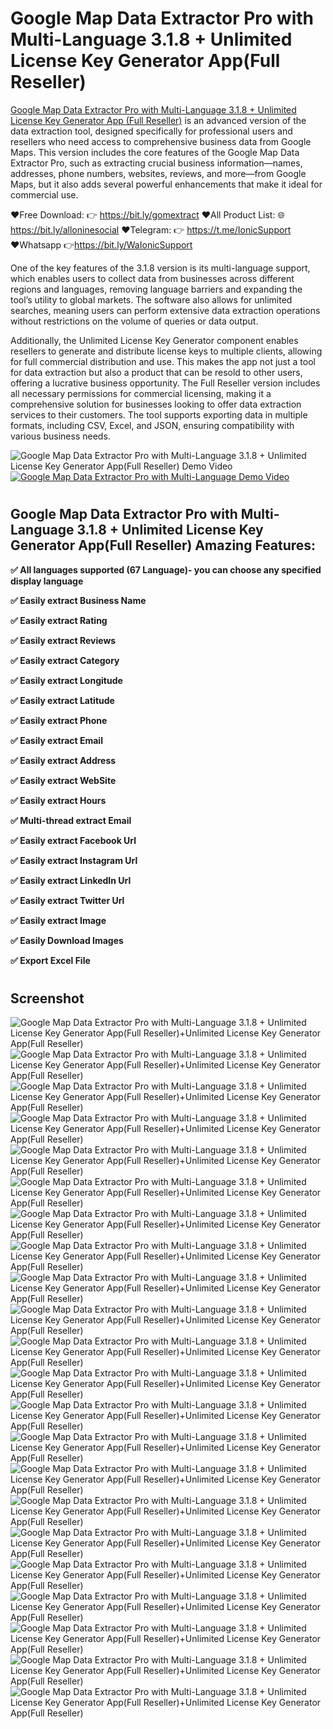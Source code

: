 # Google Map Data Extractor Pro with Multi-Language 3.1.8 + Unlimited License Key Generator App(Full Reseller)

[Google Map Data Extractor Pro with Multi-Language 3.1.8 + Unlimited License Key Generator App (Full Reseller)](https://bit.ly/gomextract) is an advanced version of the data extraction tool, designed specifically for professional users and resellers who need access to comprehensive business data from Google Maps. This version includes the core features of the Google Map Data Extractor Pro, such as extracting crucial business information—names, addresses, phone numbers, websites, reviews, and more—from Google Maps, but it also adds several powerful enhancements that make it ideal for commercial use.

❤️Free Download: 👉  https://bit.ly/gomextract
❤️All Product List: 🌐 https://bit.ly/alloninesocial
❤️Telegram:           👉 https://t.me/IonicSupport   
❤️Whatsapp          👉https://bit.ly/WaIonicSupport

One of the key features of the 3.1.8 version is its multi-language support, which enables users to collect data from businesses across different regions and languages, removing language barriers and expanding the tool’s utility to global markets. The software also allows for unlimited searches, meaning users can perform extensive data extraction operations without restrictions on the volume of queries or data output.

Additionally, the Unlimited License Key Generator component enables resellers to generate and distribute license keys to multiple clients, allowing for full commercial distribution and use. This makes the app not just a tool for data extraction but also a product that can be resold to other users, offering a lucrative business opportunity. The Full Reseller version includes all necessary permissions for commercial licensing, making it a comprehensive solution for businesses looking to offer data extraction services to their customers. The tool supports exporting data in multiple formats, including CSV, Excel, and JSON, ensuring compatibility with various business needs.

<img src="https://i.ibb.co/xzxBQWw/ytbdemo.png" alt="Google Map Data Extractor Pro with Multi-Language 3.1.8 + Unlimited License Key Generator App(Full Reseller) Demo Video" />
    <a href="https://youtu.be/zAHjtKI8_kc" rel="nofollow">
		 <img src="https://i.ibb.co/S0yZv2r/watchbtn.jpg" alt="Google Map Data Extractor Pro with Multi-Language Demo Video" />
  </a>
 

# <h2><strong>Google Map Data Extractor Pro with Multi-Language 3.1.8 + Unlimited License Key Generator App(Full Reseller) Amazing Features:</strong></h2>
**<p><strong>✅</strong> All languages supported <strong>(67 Language)</strong>- you can choose any specified display language</p>**
**<p><strong>✅ </strong> Easily extract  <strong>Business Name </strong> </p>**
**<p><strong>✅ </strong> Easily extract  <strong>Rating </strong> </p>**
**<p><strong>✅ </strong> Easily extract  <strong>Reviews </strong> </p>**
**<p><strong>✅ </strong> Easily extract  <strong>Category </strong> </p>**
**<p><strong>✅ </strong> Easily extract  <strong>Longitude </strong> </p>**
**<p><strong>✅</strong> Easily extract  <strong>Latitude </strong> </p>**
**<p><strong>✅ </strong> Easily extract  <strong>Phone </strong> </p>**
**<p><strong>✅ </strong> Easily extract  <strong>Email </strong> </p>**
**<p><strong>✅ </strong> Easily extract  <strong>Address </strong> </p>**
**<p><strong>✅ </strong> Easily extract  <strong>WebSite </strong> </p>**
**<p><strong>✅ </strong> Easily extract  <strong>Hours </strong> </p>**
**<p><strong>✅ </strong> Multi-thread extract  <strong>Email </strong> </p>**
**<p><strong>✅ </strong> Easily extract  <strong>Facebook Url </strong> </p>**
**<p><strong>✅ </strong> Easily extract  <strong>Instagram Url</strong> </p>**
**<p><strong>✅ </strong> Easily extract  <strong>LinkedIn Url</strong> </p>**
**<p><strong>✅ </strong> Easily extract  <strong>Twitter Url</strong> </p>**
**<p><strong>✅ </strong> Easily extract  <strong>Image </strong> </p>**
**<p><strong>✅ </strong> Easily Download  <strong>Images </strong> </p>**
**<p><strong>✅ </strong> <strong> Export Excel File</strong> </p>**

# <h2><strong>Screenshot</strong></h2>
<img src="https://i.ibb.co/t3YTtds/01.png" alt="Google Map Data Extractor Pro with Multi-Language 3.1.8 + Unlimited License Key Generator App(Full Reseller)+Unlimited License Key Generator App(Full Reseller)" />
<img src="https://i.ibb.co/CpLJD02/02.png" alt="Google Map Data Extractor Pro with Multi-Language 3.1.8 + Unlimited License Key Generator App(Full Reseller)+Unlimited License Key Generator App(Full Reseller)" />
<img src="https://i.ibb.co/KNxjnZ9/03.png" alt="Google Map Data Extractor Pro with Multi-Language 3.1.8 + Unlimited License Key Generator App(Full Reseller)+Unlimited License Key Generator App(Full Reseller)" />
<img src="https://i.ibb.co/k5GQ9B6/04.png" alt="Google Map Data Extractor Pro with Multi-Language 3.1.8 + Unlimited License Key Generator App(Full Reseller)+Unlimited License Key Generator App(Full Reseller)" />
<img src="https://i.ibb.co/njWY8Pw/05.png" alt="Google Map Data Extractor Pro with Multi-Language 3.1.8 + Unlimited License Key Generator App(Full Reseller)+Unlimited License Key Generator App(Full Reseller)" />
<img src="https://i.ibb.co/vw62j2J/06.png" alt="Google Map Data Extractor Pro with Multi-Language 3.1.8 + Unlimited License Key Generator App(Full Reseller)+Unlimited License Key Generator App(Full Reseller)" />
<img src="https://i.ibb.co/QMPdcSh/07.png" alt="Google Map Data Extractor Pro with Multi-Language 3.1.8 + Unlimited License Key Generator App(Full Reseller)+Unlimited License Key Generator App(Full Reseller)" />
<img src="https://i.ibb.co/V3xnHYN/08.png" alt="Google Map Data Extractor Pro with Multi-Language 3.1.8 + Unlimited License Key Generator App(Full Reseller)+Unlimited License Key Generator App(Full Reseller)" />
<img src="https://i.ibb.co/tLJ1FTv/09.png" alt="Google Map Data Extractor Pro with Multi-Language 3.1.8 + Unlimited License Key Generator App(Full Reseller)+Unlimited License Key Generator App(Full Reseller)" />
<img src="https://i.ibb.co/LCdXZzG/10.png" alt="Google Map Data Extractor Pro with Multi-Language 3.1.8 + Unlimited License Key Generator App(Full Reseller)+Unlimited License Key Generator App(Full Reseller)" />
<img src="https://i.ibb.co/N1XpV14/11.png" alt="Google Map Data Extractor Pro with Multi-Language 3.1.8 + Unlimited License Key Generator App(Full Reseller)+Unlimited License Key Generator App(Full Reseller)" />
<img src="https://i.ibb.co/yQSP2gc/12.png" alt="Google Map Data Extractor Pro with Multi-Language 3.1.8 + Unlimited License Key Generator App(Full Reseller)+Unlimited License Key Generator App(Full Reseller)" />
<img src="https://i.ibb.co/d7Hvbn9/13.png" alt="Google Map Data Extractor Pro with Multi-Language 3.1.8 + Unlimited License Key Generator App(Full Reseller)+Unlimited License Key Generator App(Full Reseller)" />
<img src="https://i.ibb.co/dr7Q4Xq/14.png" alt="Google Map Data Extractor Pro with Multi-Language 3.1.8 + Unlimited License Key Generator App(Full Reseller)+Unlimited License Key Generator App(Full Reseller)" />
<img src="https://i.ibb.co/JsKrfhJ/15.png" alt="Google Map Data Extractor Pro with Multi-Language 3.1.8 + Unlimited License Key Generator App(Full Reseller)+Unlimited License Key Generator App(Full Reseller)" />
<img src="https://i.ibb.co/H4ZFYbr/16.png" alt="Google Map Data Extractor Pro with Multi-Language 3.1.8 + Unlimited License Key Generator App(Full Reseller)+Unlimited License Key Generator App(Full Reseller)" />
<img src="https://i.ibb.co/mCNSNqL/18.png" alt="Google Map Data Extractor Pro with Multi-Language 3.1.8 + Unlimited License Key Generator App(Full Reseller)+Unlimited License Key Generator App(Full Reseller)" />
<img src="https://i.ibb.co/MNF3nfV/19.png" alt="Google Map Data Extractor Pro with Multi-Language 3.1.8 + Unlimited License Key Generator App(Full Reseller)+Unlimited License Key Generator App(Full Reseller)" />
<img src="https://i.ibb.co/Nx5JB2v/20.png" alt="Google Map Data Extractor Pro with Multi-Language 3.1.8 + Unlimited License Key Generator App(Full Reseller)+Unlimited License Key Generator App(Full Reseller)" />
<img src="https://i.ibb.co/0nNRrq5/21.png" alt="Google Map Data Extractor Pro with Multi-Language 3.1.8 + Unlimited License Key Generator App(Full Reseller)+Unlimited License Key Generator App(Full Reseller)" />
<img src="https://i.ibb.co/S509rDF/22.png" alt="Google Map Data Extractor Pro with Multi-Language 3.1.8 + Unlimited License Key Generator App(Full Reseller)+Unlimited License Key Generator App(Full Reseller)" />
<img src="https://i.ibb.co/7Nm0tg7/23.png" alt="Google Map Data Extractor Pro with Multi-Language 3.1.8 + Unlimited License Key Generator App(Full Reseller)+Unlimited License Key Generator App(Full Reseller)" />
 
